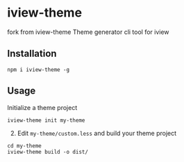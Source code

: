 # iview-theme
fork from iview-theme Theme generator cli tool for iview

## Installation
```
npm i iview-theme -g
```

## Usage

Initialize a theme project
```
iview-theme init my-theme
```

2. Edit `my-theme/custom.less` and build your theme project
```
cd my-theme
iview-theme build -o dist/
```
